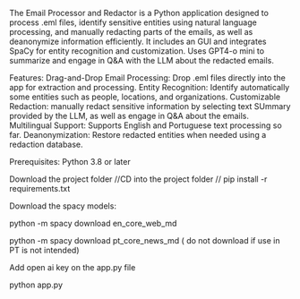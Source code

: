 The Email Processor and Redactor is a Python application designed to process .eml files, identify sensitive entities using natural language processing, and manually redacting parts of the emails, as well as deanonymize information efficiently. 
It includes an GUI and integrates SpaCy for entity recognition and customization.
Uses GPT4-o mini to summarize and engage in Q&A with the LLM about the redacted emails.

Features:
Drag-and-Drop Email Processing: Drop .eml files directly into the app for extraction and processing.
Entity Recognition: Identify automatically some entities such as people, locations, and organizations.
Customizable Redaction: manually redact sensitive information by selecting text
SUmmary provided by the LLM, as well as engage in Q&A about the emails.
Multilingual Support: Supports English and Portuguese text processing so far.
Deanonymization: Restore redacted entities when needed using a redaction database.

	
Prerequisites: Python 3.8 or later

Download the project folder
//CD into the project folder
// pip install -r requirements.txt  

Download the spacy models:

python -m spacy download en_core_web_md

python -m spacy download pt_core_news_md ( do not download if use in PT is not intended) 

Add open ai key on the app.py file

python app.py  


